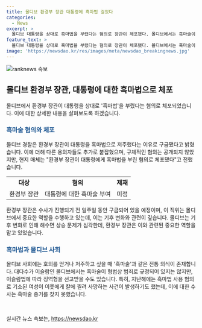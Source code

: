 ```yaml
---
title: 몰디브 환경부 장관 대통령에 흑마법 걸었다
categories:
  - News
excerpt: >
  몰디브 대통령을 상대로 흑마법을 부렸다는 혐의로 장관이 체포됐다. 몰디브에서는 흑마술이 전통적으로 행해지지만 이슬람법에 따라 범죄로 규정되지는 않으나 징역형을 선고받을 수도 있다. 호주 AFP통신에 따르면, 환경 장관이 수사 전 일주일 동안 구금될 예정이며, 환경 장관은 몰디브에서 중요한 역할을 수행하고 있다. 또한, 지난해에도 흑마술과 관련된 사건이 있었는데, 이는 사회적으로 큰 이슈가 되었다.
feature_text: >
  몰디브 대통령을 상대로 흑마법을 부렸다는 혐의로 장관이 체포됐다. 몰디브에서는 흑마술이 전통적으로 행해지지만 이슬람법에 따라 범죄로 규정되지는 않으나 징역형을 선고받을 수도 있다. 호주 AFP통신에 따르면, 환경 장관이 수사 전 일주일 동안 구금될 예정이며, 환경 장관은 몰디브에서 중요한 역할을 수행하고 있다. 또한, 지난해에도 흑마술과 관련된 사건이 있었는데, 이는 사회적으로 큰 이슈가 되었다.
image: 'https://newsdao.kr/res/images/meta/newsdao_breakingnews.jpg'
---
```


<p><img src="https://newsdao.kr/res/images/meta/newsdao_breakingnews.jpg" alt="ranknews 속보" /></p>

<h2 data-ke-size="size26">몰디브 환경부 장관, 대통령에 대한 흑마법으로 체포</h2>

<p data-ke-size="size16">몰디브에서 환경부 장관이 대통령을 상대로 '흑마법'을 부렸다는 혐의로 체포되었습니다. 이에 대한 상세한 내용을 살펴보도록 하겠습니다.</p>

<h3><b><span style="color: #1a5490;">흑마술 혐의와 체포</span></b></h3>

<p data-ke-size="size16">몰디브 경찰은 환경부 장관이 대통령을 흑마법으로 저주했다는 이유로 구금됐다고 밝혔습니다. 이에 더해 다른 용의자들도 추가로 붙잡혔으며, 구체적인 혐의는 공개되지 않았지만, 현지 매체는 "환경부 장관이 대통령에게 흑마법을 부린 혐의로 체포됐다"고 전했습니다.</p>

<table>
    <tr>
        <td style="text-align: center; height: 17px;"><b>대상</b></td>
        <td style="text-align: center; height: 17px;"><b>혐의</b></td>
        <td style="text-align: center; height: 17px;"><b>제재</b></td>
    </tr>
    <tr>
        <td style="text-align: center; height: 17px;">환경부 장관</td>
        <td style="text-align: center; height: 17px;">대통령에 대한 흑마술 부여</td>
        <td style="text-align: center; height: 17px;">미정</td>
    </tr>
</table>

<p data-ke-size="size16">환경부 장관은 수사가 진행되기 전 일주일 동안 구금되어 있을 예정이며, 이 직위는 몰디브에서 중요한 역할을 수행하고 있는데, 이는 기후 변화와 관련이 깊습니다. 몰디브는 기후 변화로 인해 해수면 상승 문제가 심각한데, 환경부 장관은 이와 관련된 중요한 역할을 맡고 있었습니다.</p>

<h3><b><span style="color: #1a5490;">흑마법과 몰디브 사회</span></b></h3>

<p data-ke-size="size16">몰디브 사회에는 호의를 얻거나 저주하고 싶을 때 '흑마술'과 같은 전통 의식이 존재합니다. 대다수가 이슬람인 몰디브에서는 흑마술이 형법상 범죄로 규정되어 있지는 않지만, 이슬람법에 따라 징역형을 선고받을 수도 있습니다. 특히, 지난해에는 흑마법 사용 혐의로 기소된 여성이 이웃에게 칼에 찔려 사망하는 사건이 발생하기도 했는데, 이에 대한 수사는 흑마술 증거를 찾지 못했습니다.</p>

<p data-ke-size="size16">&nbsp;</p>
실시간 뉴스 속보는, <a href="https://newsdao.kr" rel="dofollow">https://newsdao.kr</a>


